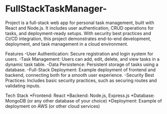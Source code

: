 # FullStackTaskManager-
Project is a full-stack web app for personal task management, built with React and Node.js. It includes user authentication, CRUD operations for tasks, and deployment-ready setups. With security best practices and CI/CD integration, this project demonstrates end-to-end development, deployment, and task management in a cloud environment.

Features
-User Authentication: Secure registration and login system for users.
-Task Management: Users can add, edit, delete, and view tasks in a dynamic task table.
-Data Persistence: Persistent storage of tasks using a database.
-Full-Stack Deployment: Example deployment of frontend and backend, connecting both for a smooth user experience.
-Security Best Practices: Includes basic security practices, such as securing routes and validating inputs.

Tech Stack
*Frontend: React
*Backend: Node.js, Express.js
*Database: MongoDB (or any other database of your choice)
*Deployment: Example of deployment on AWS (or other cloud services)

